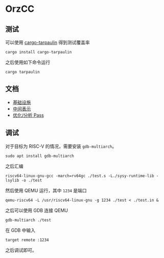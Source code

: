 # OrzCC

## 测试

可以使用 [cargo-tarpaulin](https://crates.io/crates/cargo-tarpaulin) 得到测试覆盖率

```shell
cargo install cargo-tarpaulin
```

之后使用如下命令运行

```shell
cargo tarpaulin
```

## 文档

- [基础设施](./docs/infrastructure.md)
- [中间表示](./docs/ir.md)
- [优化/分析 Pass](./docs/passes.md)

## 调试

对于目标为 RISC-V 的情况，需要安装 `gdb-multiarch`。

```shell
sudo apt install gdb-multiarch
```

之后汇编

```shell
riscv64-linux-gnu-gcc -march=rv64gc ./test.s -L./sysy-runtime-lib -lsylib -o ./test
```

然后使用 QEMU 运行，其中 `1234` 是端口

```shell
qemu-riscv64 -L /usr/riscv64-linux-gnu -g 1234 ./test < ./test.in &
```

之后可以使用 GDB 连接 QEMU

```shell
gdb-multiarch ./test
```

在 GDB 中输入

```shell
target remote :1234
```

之后调试即可。
